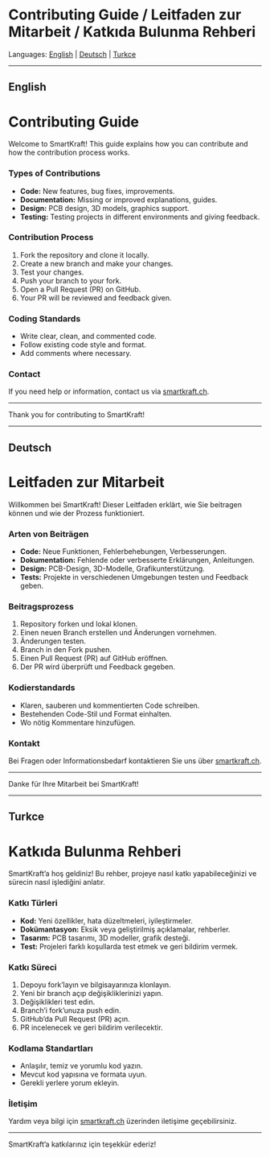 # Contributing Guide / Leitfaden zur Mitarbeit / Katkıda Bulunma Rehberi

Languages: [English](#english) | [Deutsch](#deutsch) | [Turkce](#turkce)

---

## English

# Contributing Guide

Welcome to SmartKraft! This guide explains how you can contribute and how the contribution process works.

### Types of Contributions

- **Code:** New features, bug fixes, improvements.
- **Documentation:** Missing or improved explanations, guides.
- **Design:** PCB design, 3D models, graphics support.
- **Testing:** Testing projects in different environments and giving feedback.

### Contribution Process

1. Fork the repository and clone it locally.
2. Create a new branch and make your changes.
3. Test your changes.
4. Push your branch to your fork.
5. Open a Pull Request (PR) on GitHub.
6. Your PR will be reviewed and feedback given.

### Coding Standards

- Write clear, clean, and commented code.
- Follow existing code style and format.
- Add comments where necessary.

### Contact

If you need help or information, contact us via [smartkraft.ch](https://smartkraft.ch).

---

Thank you for contributing to SmartKraft!

---

## Deutsch

# Leitfaden zur Mitarbeit

Willkommen bei SmartKraft! Dieser Leitfaden erklärt, wie Sie beitragen können und wie der Prozess funktioniert.

### Arten von Beiträgen

- **Code:** Neue Funktionen, Fehlerbehebungen, Verbesserungen.
- **Dokumentation:** Fehlende oder verbesserte Erklärungen, Anleitungen.
- **Design:** PCB-Design, 3D-Modelle, Grafikunterstützung.
- **Tests:** Projekte in verschiedenen Umgebungen testen und Feedback geben.

### Beitragsprozess

1. Repository forken und lokal klonen.
2. Einen neuen Branch erstellen und Änderungen vornehmen.
3. Änderungen testen.
4. Branch in den Fork pushen.
5. Einen Pull Request (PR) auf GitHub eröffnen.
6. Der PR wird überprüft und Feedback gegeben.

### Kodierstandards

- Klaren, sauberen und kommentierten Code schreiben.
- Bestehenden Code-Stil und Format einhalten.
- Wo nötig Kommentare hinzufügen.

### Kontakt

Bei Fragen oder Informationsbedarf kontaktieren Sie uns über [smartkraft.ch](https://smartkraft.ch).

---

Danke für Ihre Mitarbeit bei SmartKraft!

---

## Turkce

# Katkıda Bulunma Rehberi

SmartKraft’a hoş geldiniz! Bu rehber, projeye nasıl katkı yapabileceğinizi ve sürecin nasıl işlediğini anlatır.

### Katkı Türleri

- **Kod:** Yeni özellikler, hata düzeltmeleri, iyileştirmeler.
- **Dokümantasyon:** Eksik veya geliştirilmiş açıklamalar, rehberler.
- **Tasarım:** PCB tasarımı, 3D modeller, grafik desteği.
- **Test:** Projeleri farklı koşullarda test etmek ve geri bildirim vermek.

### Katkı Süreci

1. Depoyu fork’layın ve bilgisayarınıza klonlayın.
2. Yeni bir branch açıp değişikliklerinizi yapın.
3. Değişiklikleri test edin.
4. Branch’i fork’unuza push edin.
5. GitHub’da Pull Request (PR) açın.
6. PR incelenecek ve geri bildirim verilecektir.

### Kodlama Standartları

- Anlaşılır, temiz ve yorumlu kod yazın.
- Mevcut kod yapısına ve formata uyun.
- Gerekli yerlere yorum ekleyin.

### İletişim

Yardım veya bilgi için [smartkraft.ch](https://smartkraft.ch) üzerinden iletişime geçebilirsiniz.

---

SmartKraft’a katkılarınız için teşekkür ederiz!
